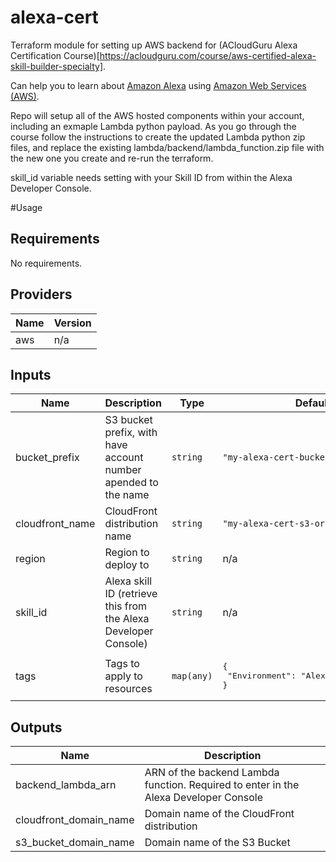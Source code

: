 # alexa-cert

Terraform module for setting up AWS backend for (ACloudGuru Alexa Certification Course)[https://acloudguru.com/course/aws-certified-alexa-skill-builder-specialty].

Can help you to learn about [Amazon Alexa](https://developer.amazon.com/alexa) using [Amazon Web Services (AWS)](https://aws.amazon.com/).


Repo will setup all of the AWS hosted components within your account, including an exmaple Lambda python payload.
As you go through the course follow the instructions to create the updated Lambda python zip files, and replace the existing lambda/backend/lambda_function.zip file with the new one you create and re-run the terraform.

skill_id variable needs setting with your Skill ID from within the Alexa Developer Console.

#Usage 


<!--- BEGIN_TF_DOCS --->
## Requirements

No requirements.

## Providers

| Name | Version |
|------|---------|
| aws | n/a |

## Inputs

| Name | Description | Type | Default | Required |
|------|-------------|------|---------|:--------:|
| bucket\_prefix | S3 bucket prefix, with have account number apended to the name | `string` | `"my-alexa-cert-bucket-"` | no |
| cloudfront\_name | CloudFront distribution name | `string` | `"my-alexa-cert-s3-origin"` | no |
| region | Region to deploy to | `string` | n/a | yes |
| skill\_id | Alexa skill ID (retrieve this from the Alexa Developer Console) | `string` | n/a | yes |
| tags | Tags to apply to resources | `map(any)` | <pre>{<br>  "Environment": "Alexa-Certification"<br>}</pre> | no |

## Outputs

| Name | Description |
|------|-------------|
| backend\_lambda\_arn | ARN of the backend Lambda function.  Required to enter in the Alexa Developer Console |
| cloudfront\_domain\_name | Domain name of the CloudFront distribution |
| s3\_bucket\_domain\_name | Domain name of the S3 Bucket |

<!--- END_TF_DOCS --->
